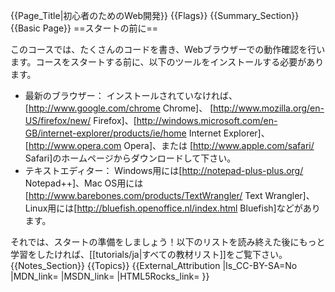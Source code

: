 {{Page_Title|初心者のためのWeb開発}}
{{Flags}}
{{Summary_Section}}
{{Basic Page}}
==スタートの前に==

このコースでは、たくさんのコードを書き、Webブラウザーでの動作確認を行います。コースをスタートする前に、以下のツールをインストールする必要があります。

* 最新のブラウザー： インストールされていなければ、[http://www.google.com/chrome Chrome]、 [http://www.mozilla.org/en-US/firefox/new/ Firefox]、[http://windows.microsoft.com/en-GB/internet-explorer/products/ie/home Internet Explorer]、[http://www.opera.com Opera]、または [http://www.apple.com/safari/ Safari]のホームページからダウンロードして下さい。
* テキストエディター： Windows用には[http://notepad-plus-plus.org/ Notepad++]、Mac OS用には[http://www.barebones.com/products/TextWrangler/ Text Wrangler]、Linux用には[http://bluefish.openoffice.nl/index.html Bluefish]などがあります。

それでは、スタートの準備をしましょう！以下のリストを読み終えた後にもっと学習をしたければ、[[tutorials/ja|すべての教材リスト]]をご覧下さい。
{{Notes_Section}}
{{Topics}}
{{External_Attribution
|Is_CC-BY-SA=No
|MDN_link=
|MSDN_link=
|HTML5Rocks_link=
}}
